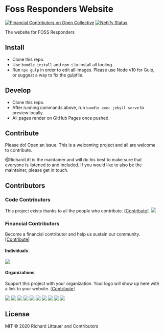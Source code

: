 # Foss Responders Website

[![Financial Contributors on Open Collective](https://opencollective.com/foss-responders/all/badge.svg?label=financial+contributors)](https://opencollective.com/foss-responders) 
[![Netlify Status](https://api.netlify.com/api/v1/badges/c2f8556d-675a-4e46-97c4-a1d4053f56a9/deploy-status)](https://app.netlify.com/sites/eager-brattain-d14b82/deploys)

The website for FOSS Responders

## Install

- Clone this repo.
- Use `bundle install` and `npm i` to install all tooling.
- Run `npx gulp` in order to edit all images. Please use Node v10 for Gulp, or suggest a way to fix the gulpfile.

## Develop

- Clone this repo.
- After running commands above, run `bundle exec jekyll serve` to preview locally.
- All pages render on GitHub Pages once pushed.

## Contribute

Please do! Open an issue. This is a welcoming project and all are welcome to contribute.

@RichardLitt is the maintainer and will do his best to make sure that everyone is listened to and included. If you would like to also be the maintainer, please get in touch.

## Contributors

### Code Contributors

This project exists thanks to all the people who contribute. [[Contribute](CONTRIBUTING.md)].
<a href="https://github.com/foss-responders/fossresponders.com/graphs/contributors"><img src="https://opencollective.com/foss-responders/contributors.svg?width=890&button=false" /></a>

### Financial Contributors

Become a financial contributor and help us sustain our community. [[Contribute](https://opencollective.com/foss-responders/contribute)]

#### Individuals

<a href="https://opencollective.com/foss-responders"><img src="https://opencollective.com/foss-responders/individuals.svg?width=890"></a>

#### Organizations

Support this project with your organization. Your logo will show up here with a link to your website. [[Contribute](https://opencollective.com/foss-responders/contribute)]

<a href="https://opencollective.com/foss-responders/organization/0/website"><img src="https://opencollective.com/foss-responders/organization/0/avatar.svg"></a>
<a href="https://opencollective.com/foss-responders/organization/1/website"><img src="https://opencollective.com/foss-responders/organization/1/avatar.svg"></a>
<a href="https://opencollective.com/foss-responders/organization/2/website"><img src="https://opencollective.com/foss-responders/organization/2/avatar.svg"></a>
<a href="https://opencollective.com/foss-responders/organization/3/website"><img src="https://opencollective.com/foss-responders/organization/3/avatar.svg"></a>
<a href="https://opencollective.com/foss-responders/organization/4/website"><img src="https://opencollective.com/foss-responders/organization/4/avatar.svg"></a>
<a href="https://opencollective.com/foss-responders/organization/5/website"><img src="https://opencollective.com/foss-responders/organization/5/avatar.svg"></a>
<a href="https://opencollective.com/foss-responders/organization/6/website"><img src="https://opencollective.com/foss-responders/organization/6/avatar.svg"></a>
<a href="https://opencollective.com/foss-responders/organization/7/website"><img src="https://opencollective.com/foss-responders/organization/7/avatar.svg"></a>
<a href="https://opencollective.com/foss-responders/organization/8/website"><img src="https://opencollective.com/foss-responders/organization/8/avatar.svg"></a>
<a href="https://opencollective.com/foss-responders/organization/9/website"><img src="https://opencollective.com/foss-responders/organization/9/avatar.svg"></a>

## License

MIT © 2020 Richard Littauer and Contributors